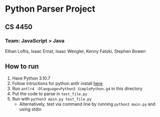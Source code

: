 <!-- @format -->

# Python Parser Project

## CS 4450

### Team: JavaScript > Java

Ethan Loftis, Isaac Ernst, Isaac Wengler, Kenny Fatoki, Stephen Bowen

## How to run

1. Have Python 3.10.7
2. Follow intructions for python antlr install [here](https://umsystem.instructure.com/courses/113343/files/14509890?module_item_id=5418931)
3. Run `antlr4 -Dlanguage=Python3 SimplePython.g4` in this directory
4. Put the code to parse in `test_file.py`
5. Run with `python3 main.py test_file.py`
    - Alternatively, test via command line by running `python3 main.py` and using stdin
